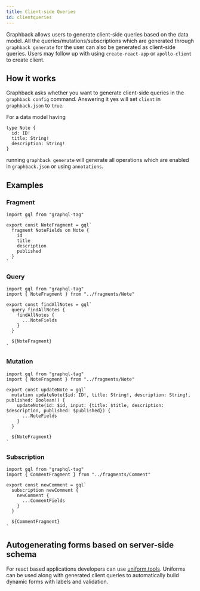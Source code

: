 ```yaml
---
title: Client-side Queries
id: clientqueries
---
```


Graphback allows users to generate client-side queries based on the data model. All the queries/mutations/subscriptions
which are generated through `graphback generate` for the user can also be generated as client-side queries. Users may follow up with using `create-react-app` or `apollo-client` to create client.

## How it works

Graphback asks whether you want to generate client-side queries in the `graphback config` command. Answering it yes will set `client` in `graphback.json` to `true`.

For a data model having
```
type Note {
  id: ID!
  title: String!
  description: String!
}
```
running `graphback generate` will generate all operations which are enabled in `graphback.json` or using `annotations`.

## Examples
### Fragment
```
import gql from "graphql-tag"

export const NoteFragment = gql`
  fragment NoteFields on Note {
    id
    title
    description
    published
  }
`
```

### Query
```
import gql from "graphql-tag"
import { NoteFragment } from "../fragments/Note"

export const findAllNotes = gql`
  query findAllNotes {
    findAllNotes {
      ...NoteFields
    }
  }

  ${NoteFragment}
`
```

### Mutation
```
import gql from "graphql-tag"
import { NoteFragment } from "../fragments/Note"

export const updateNote = gql`
  mutation updateNote($id: ID!, title: String!, description: String!, published: Boolean!) {
    updateNote(id: $id, input: {title: $title, description: $description, published: $published}) {
      ...NoteFields
    }
  }

  ${NoteFragment}
`
```

### Subscription
```
import gql from "graphql-tag"
import { CommentFragment } from "../fragments/Comment"

export const newComment = gql`
  subscription newComment {
    newComment {
      ...CommentFields
    }
  }

  ${CommentFragment}
`

```

## Autogenerating forms based on server-side schema

For react based applications developers can use [uniform.tools](https://uniforms.tools).
Uniforms can be used along with generated client queries to automatically build dynamic forms with labels and validation.
